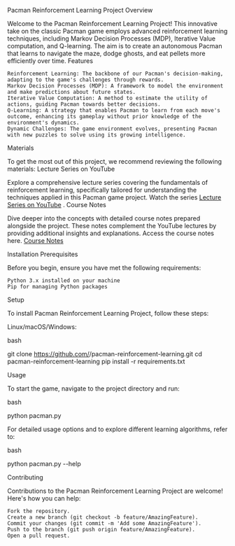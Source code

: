 Pacman Reinforcement Learning Project
Overview

Welcome to the Pacman Reinforcement Learning Project! This innovative take on the classic Pacman game employs advanced reinforcement learning techniques, including Markov Decision Processes (MDP), Iterative Value computation, and Q-learning. The aim is to create an autonomous Pacman that learns to navigate the maze, dodge ghosts, and eat pellets more efficiently over time.
Features

    Reinforcement Learning: The backbone of our Pacman's decision-making, adapting to the game's challenges through rewards.
    Markov Decision Processes (MDP): A framework to model the environment and make predictions about future states.
    Iterative Value Computation: A method to estimate the utility of actions, guiding Pacman towards better decisions.
    Q-Learning: A strategy that enables Pacman to learn from each move's outcome, enhancing its gameplay without prior knowledge of the environment's dynamics.
    Dynamic Challenges: The game environment evolves, presenting Pacman with new puzzles to solve using its growing intelligence.

Materials

To get the most out of this project, we recommend reviewing the following materials:
Lecture Series on YouTube

Explore a comprehensive lecture series covering the fundamentals of reinforcement learning, specifically tailored for understanding the techniques applied in this Pacman game project. Watch the series [Lecture Series on YouTube](https://www.youtube.com/watch?v=16Dir4QqCUg&list=PLsOUugYMBBJENfZ3XAToMsg44W7LeUVhF)
.
Course Notes

Dive deeper into the concepts with detailed course notes prepared alongside the project. These notes complement the YouTube lectures by providing additional insights and explanations. Access the course notes here. [Course Notes](https://drive.google.com/file/d/1bBSM_yb4WVxkNp7AJbb8v-QaWooSwsEq/view?usp=sharing)


Installation
Prerequisites

Before you begin, ensure you have met the following requirements:

    Python 3.x installed on your machine
    Pip for managing Python packages

Setup

To install Pacman Reinforcement Learning Project, follow these steps:

Linux/macOS/Windows:

bash

git clone https://github.com/<your-github-username>/pacman-reinforcement-learning.git
cd pacman-reinforcement-learning
pip install -r requirements.txt

Usage

To start the game, navigate to the project directory and run:

bash

python pacman.py

For detailed usage options and to explore different learning algorithms, refer to:

bash

python pacman.py --help

Contributing

Contributions to the Pacman Reinforcement Learning Project are welcome! Here's how you can help:

    Fork the repository.
    Create a new branch (git checkout -b feature/AmazingFeature).
    Commit your changes (git commit -m 'Add some AmazingFeature').
    Push to the branch (git push origin feature/AmazingFeature).
    Open a pull request.
